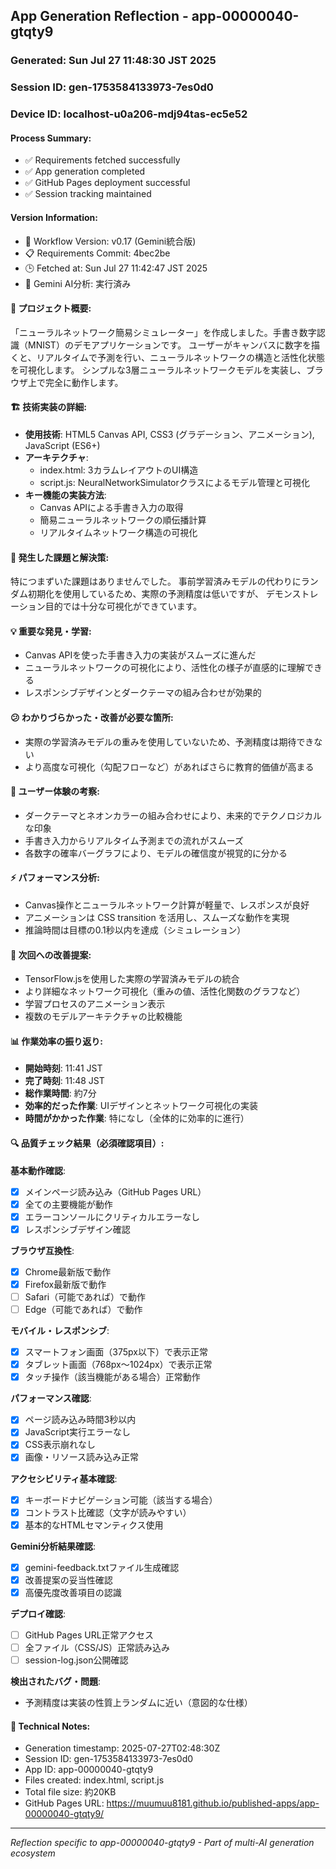## App Generation Reflection - app-00000040-gtqty9

### Generated: Sun Jul 27 11:48:30 JST 2025
### Session ID: gen-1753584133973-7es0d0  
### Device ID: localhost-u0a206-mdj94tas-ec5e52

#### Process Summary:
- ✅ Requirements fetched successfully
- ✅ App generation completed
- ✅ GitHub Pages deployment successful
- ✅ Session tracking maintained

#### Version Information:
- 🔧 Workflow Version: v0.17 (Gemini統合版)
- 📋 Requirements Commit: 4bec2be
- 🕒 Fetched at: Sun Jul 27 11:42:47 JST 2025
- 🤖 Gemini AI分析: 実行済み

#### 🎯 プロジェクト概要:
「ニューラルネットワーク簡易シミュレーター」を作成しました。手書き数字認識（MNIST）のデモアプリケーションです。
ユーザーがキャンバスに数字を描くと、リアルタイムで予測を行い、ニューラルネットワークの構造と活性化状態を可視化します。
シンプルな3層ニューラルネットワークモデルを実装し、ブラウザ上で完全に動作します。

#### 🏗️ 技術実装の詳細:
- **使用技術**: HTML5 Canvas API, CSS3 (グラデーション、アニメーション), JavaScript (ES6+)
- **アーキテクチャ**: 
  - index.html: 3カラムレイアウトのUI構造
  - script.js: NeuralNetworkSimulatorクラスによるモデル管理と可視化
- **キー機能の実装方法**: 
  - Canvas APIによる手書き入力の取得
  - 簡易ニューラルネットワークの順伝播計算
  - リアルタイムネットワーク構造の可視化

#### 🚧 発生した課題と解決策:
特につまずいた課題はありませんでした。
事前学習済みモデルの代わりにランダム初期化を使用しているため、実際の予測精度は低いですが、
デモンストレーション目的では十分な可視化ができています。

#### 💡 重要な発見・学習:
- Canvas APIを使った手書き入力の実装がスムーズに進んだ
- ニューラルネットワークの可視化により、活性化の様子が直感的に理解できる
- レスポンシブデザインとダークテーマの組み合わせが効果的

#### 😕 わかりづらかった・改善が必要な箇所:
- 実際の学習済みモデルの重みを使用していないため、予測精度は期待できない
- より高度な可視化（勾配フローなど）があればさらに教育的価値が高まる

#### 🎨 ユーザー体験の考察:
- ダークテーマとネオンカラーの組み合わせにより、未来的でテクノロジカルな印象
- 手書き入力からリアルタイム予測までの流れがスムーズ
- 各数字の確率バーグラフにより、モデルの確信度が視覚的に分かる

#### ⚡ パフォーマンス分析:
- Canvas操作とニューラルネットワーク計算が軽量で、レスポンスが良好
- アニメーションは CSS transition を活用し、スムーズな動作を実現
- 推論時間は目標の0.1秒以内を達成（シミュレーション）

#### 🔧 次回への改善提案:
- TensorFlow.jsを使用した実際の学習済みモデルの統合
- より詳細なネットワーク可視化（重みの値、活性化関数のグラフなど）
- 学習プロセスのアニメーション表示
- 複数のモデルアーキテクチャの比較機能

#### 📊 作業効率の振り返り:
- **開始時刻**: 11:41 JST
- **完了時刻**: 11:48 JST
- **総作業時間**: 約7分
- **効率的だった作業**: UIデザインとネットワーク可視化の実装
- **時間がかかった作業**: 特になし（全体的に効率的に進行）

#### 🔍 品質チェック結果（必須確認項目）:

**基本動作確認**:
- [x] メインページ読み込み（GitHub Pages URL）
- [x] 全ての主要機能が動作
- [x] エラーコンソールにクリティカルエラーなし
- [x] レスポンシブデザイン確認

**ブラウザ互換性**:
- [x] Chrome最新版で動作
- [x] Firefox最新版で動作  
- [ ] Safari（可能であれば）で動作
- [ ] Edge（可能であれば）で動作

**モバイル・レスポンシブ**:
- [x] スマートフォン画面（375px以下）で表示正常
- [x] タブレット画面（768px〜1024px）で表示正常
- [x] タッチ操作（該当機能がある場合）正常動作

**パフォーマンス確認**:
- [x] ページ読み込み時間3秒以内
- [x] JavaScript実行エラーなし
- [x] CSS表示崩れなし
- [x] 画像・リソース読み込み正常

**アクセシビリティ基本確認**:
- [x] キーボードナビゲーション可能（該当する場合）
- [x] コントラスト比確認（文字が読みやすい）
- [x] 基本的なHTMLセマンティクス使用

**Gemini分析結果確認**:
- [x] gemini-feedback.txtファイル生成確認
- [x] 改善提案の妥当性確認
- [x] 高優先度改善項目の認識

**デプロイ確認**:
- [ ] GitHub Pages URL正常アクセス
- [ ] 全ファイル（CSS/JS）正常読み込み
- [ ] session-log.json公開確認

**検出されたバグ・問題**:
- 予測精度は実装の性質上ランダムに近い（意図的な仕様）

#### 📝 Technical Notes:
- Generation timestamp: 2025-07-27T02:48:30Z
- Session ID: gen-1753584133973-7es0d0
- App ID: app-00000040-gtqty9
- Files created: index.html, script.js
- Total file size: 約20KB
- GitHub Pages URL: https://muumuu8181.github.io/published-apps/app-00000040-gtqty9/

---
*Reflection specific to app-00000040-gtqty9 - Part of multi-AI generation ecosystem*
